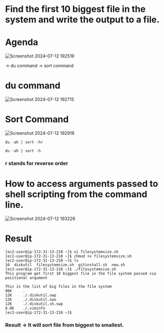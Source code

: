 # Find the first 10 biggest file in the system and write the output to a file.

# Agenda
![Screenshot 2024-07-12 192519](https://github.com/user-attachments/assets/08c794dc-8065-41d6-8acc-bfbc1ab10a43)

-> du command
-> sort command

# du command
![Screenshot 2024-07-12 192715](https://github.com/user-attachments/assets/35ec67d4-0ba7-436b-ae0c-4fd071cf99e8)

# Sort Command
![Screenshot 2024-07-12 192918](https://github.com/user-attachments/assets/1dca6865-69cc-4987-80e9-50d15594573c)

```
du -ah | sort -hr
```

```
du -ah | sort -h
```

### r stands for reverse order

# How to access arguments passed to shell scripting from the command line.
![Screenshot 2024-07-12 193226](https://github.com/user-attachments/assets/3fe519ea-de93-424b-905b-b90b29c3453c)

# Result

```
[ec2-user@ip-172-31-13-210 ~]$ vi filesystemsize.sh
[ec2-user@ip-172-31-13-210 ~]$ chmod +x filesystemsize.sh 
[ec2-user@ip-172-31-13-210 ~]$ ls
10  diskutil  filesystemsize.sh  gitinstall.sh  new.sh
[ec2-user@ip-172-31-13-210 ~]$ ./filesystemsize.sh 
This program get first 10 biggest file in the file system passed via positional argument

This is the list of big files in the file system  
96K     .
12K     ./.diskutil.swp
12K     ./.diskutil.swo
12K     ./.diskutil.sh.swp
8.0K    ./.viminfo
[ec2-user@ip-172-31-13-210 ~]$ 
```
### Result -> It will sort file from biggest to smallest.
